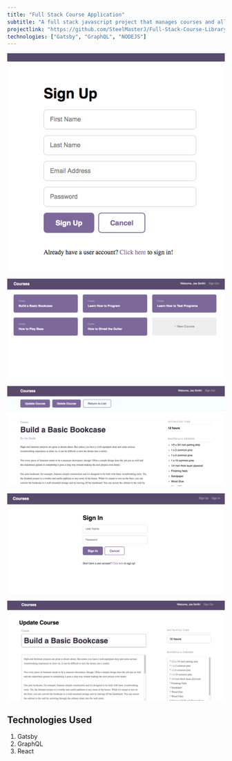 ```yaml
---
title: "Full Stack Course Application"
subtitle: "A full stack javascript project that manages courses and allows verified users to update and manage their courses"
projectlink: "https://github.com/SteelMasterJ/Full-Stack-Course-Library-App" 
technologies: ["Gatsby", "GraphQL", "NODEJS"]
---
```


![Full Stack App](../images/FullStack550-550.png)

![Full Stack App 2](../images/FullStack1200-550.png)

![Full Stack App 3](../images/FullStackLayout1200-550.png)

![Full Stack App 4](../images/FullStack4Layout1200-550.png)

![Full Stack App 5](../images/FullStack5Layout1200-550.png)

## Technologies Used

1. Gatsby
2. GraphQL
3. React